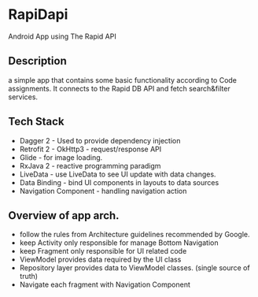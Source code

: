 # RapiDapi

Android App using The Rapid API


## Description

a simple app that contains some basic functionality according to Code assignments. It connects to the Rapid DB API and fetch search&filter services.


## Tech Stack
- Dagger 2 - Used to provide dependency injection
- Retrofit 2 - OkHttp3 - request/response API
- Glide - for image loading.
- RxJava 2 - reactive programming paradigm
- LiveData - use LiveData to see UI update with data changes.
- Data Binding - bind UI components in layouts to data sources
- Navigation Component - handling navigation action 

## Overview of app arch.
- follow the rules from Architecture guidelines recommended by Google.
- keep Activity only responsible for manage Bottom Navigation 
- keep Fragment only responsible for UI related code 
- ViewModel provides data required by the UI class
- Repository layer provides data to ViewModel classes. (single source of truth)
- Navigate each fragment with Navigation Component
